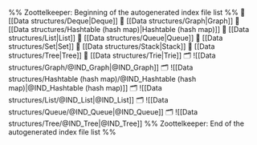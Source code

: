 %% Zoottelkeeper: Beginning of the autogenerated index file list  %%
📄 [[Data structures/Deque|Deque]]
📄 [[Data structures/Graph|Graph]]
📄 [[Data structures/Hashtable (hash map)|Hashtable (hash map)]]
📄 [[Data structures/List|List]]
📄 [[Data structures/Queue|Queue]]
📄 [[Data structures/Set|Set]]
📄 [[Data structures/Stack|Stack]]
📄 [[Data structures/Tree|Tree]]
📄 [[Data structures/Trie|Trie]]
🗂️ ![[Data structures/Graph/@IND_Graph|@IND_Graph]]
🗂️ ![[Data structures/Hashtable (hash map)/@IND_Hashtable (hash map)|@IND_Hashtable (hash map)]]
🗂️ ![[Data structures/List/@IND_List|@IND_List]]
🗂️ ![[Data structures/Queue/@IND_Queue|@IND_Queue]]
🗂️ ![[Data structures/Tree/@IND_Tree|@IND_Tree]]
%% Zoottelkeeper: End of the autogenerated index file list  %%

